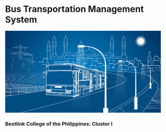 # Bus Transportation Management System

<img src="assets/bus-background.jpg">

### Bestlink College of the Philippines: Cluster I